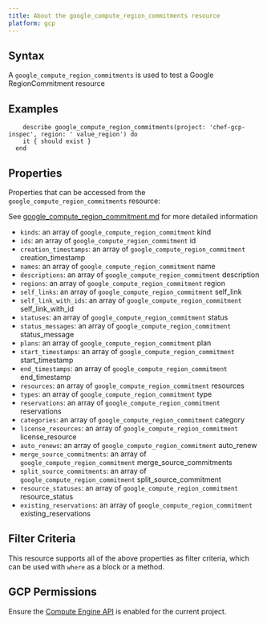 ```yaml
---
title: About the google_compute_region_commitments resource
platform: gcp
---
```


## Syntax
A `google_compute_region_commitments` is used to test a Google RegionCommitment resource

## Examples
```
    describe google_compute_region_commitments(project: 'chef-gcp-inspec', region: ' value_region') do
    it { should exist }
  end
```

## Properties
Properties that can be accessed from the `google_compute_region_commitments` resource:

See [google_compute_region_commitment.md](google_compute_region_commitment.md) for more detailed information
  * `kinds`: an array of `google_compute_region_commitment` kind
  * `ids`: an array of `google_compute_region_commitment` id
  * `creation_timestamps`: an array of `google_compute_region_commitment` creation_timestamp
  * `names`: an array of `google_compute_region_commitment` name
  * `descriptions`: an array of `google_compute_region_commitment` description
  * `regions`: an array of `google_compute_region_commitment` region
  * `self_links`: an array of `google_compute_region_commitment` self_link
  * `self_link_with_ids`: an array of `google_compute_region_commitment` self_link_with_id
  * `statuses`: an array of `google_compute_region_commitment` status
  * `status_messages`: an array of `google_compute_region_commitment` status_message
  * `plans`: an array of `google_compute_region_commitment` plan
  * `start_timestamps`: an array of `google_compute_region_commitment` start_timestamp
  * `end_timestamps`: an array of `google_compute_region_commitment` end_timestamp
  * `resources`: an array of `google_compute_region_commitment` resources
  * `types`: an array of `google_compute_region_commitment` type
  * `reservations`: an array of `google_compute_region_commitment` reservations
  * `categories`: an array of `google_compute_region_commitment` category
  * `license_resources`: an array of `google_compute_region_commitment` license_resource
  * `auto_renews`: an array of `google_compute_region_commitment` auto_renew
  * `merge_source_commitments`: an array of `google_compute_region_commitment` merge_source_commitments
  * `split_source_commitments`: an array of `google_compute_region_commitment` split_source_commitment
  * `resource_statuses`: an array of `google_compute_region_commitment` resource_status
  * `existing_reservations`: an array of `google_compute_region_commitment` existing_reservations

## Filter Criteria
This resource supports all of the above properties as filter criteria, which can be used
with `where` as a block or a method.

## GCP Permissions

Ensure the [Compute Engine API](https://console.cloud.google.com/apis/library/compute.googleapis.com/) is enabled for the current project.
